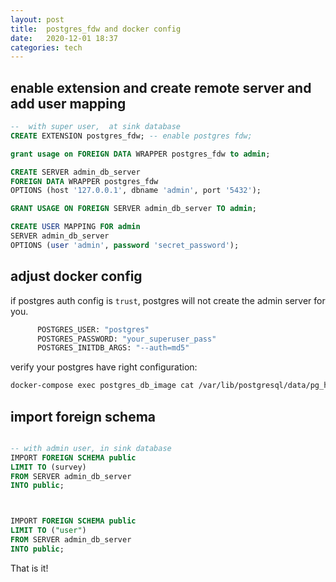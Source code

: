 ```yaml
---
layout: post
title:  postgres_fdw and docker config 
date:   2020-12-01 18:37 
categories: tech 
---
```


## enable extension and create remote server and add user mapping

```sql
--  with super user,  at sink database
CREATE EXTENSION postgres_fdw; -- enable postgres fdw;

grant usage on FOREIGN DATA WRAPPER postgres_fdw to admin;

CREATE SERVER admin_db_server
FOREIGN DATA WRAPPER postgres_fdw
OPTIONS (host '127.0.0.1', dbname 'admin', port '5432');

GRANT USAGE ON FOREIGN SERVER admin_db_server TO admin;

CREATE USER MAPPING FOR admin
SERVER admin_db_server
OPTIONS (user 'admin', password 'secret_password');
```

## adjust docker config

if postgres auth config is `trust`, postgres will not create the admin server for you.

```sh
      POSTGRES_USER: "postgres"
      POSTGRES_PASSWORD: "your_superuser_pass"
      POSTGRES_INITDB_ARGS: "--auth=md5"
```

verify your postgres have right configuration:

```sh
docker-compose exec postgres_db_image cat /var/lib/postgresql/data/pg_hba.conf
```

##  import foreign schema

```sql

-- with admin user, in sink database
IMPORT FOREIGN SCHEMA public
LIMIT TO (survey)
FROM SERVER admin_db_server
INTO public;



IMPORT FOREIGN SCHEMA public
LIMIT TO ("user")
FROM SERVER admin_db_server
INTO public;


```

That is it!

